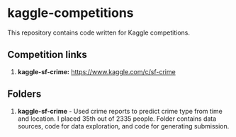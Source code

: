 # kaggle-competitions

This repository contains code written for Kaggle competitions.

## Competition links

1. **kaggle-sf-crime:** https://www.kaggle.com/c/sf-crime
 

## Folders
1. **kaggle-sf-crime** - Used crime reports to predict crime type from time and location. I placed 35th out of 2335 people. Folder contains data sources, code for data exploration, and code for generating submission.
